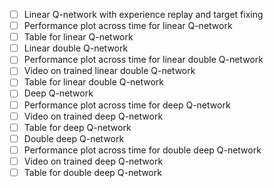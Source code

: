 - [ ] Linear Q-network with experience replay and target fixing
- [ ] Performance plot across time for linear Q-network
- [ ] Table for linear Q-network
- [ ] Linear double Q-network
- [ ] Performance plot across time for linear double Q-network 
- [ ] Video on trained linear double Q-network 
- [ ] Table for linear double Q-network  
- [ ] Deep Q-network
- [ ] Performance plot across time for deep Q-network
- [ ] Video on trained deep Q-network 
- [ ] Table for deep Q-network
- [ ] Double deep Q-network
- [ ] Performance plot across time for double deep Q-network
- [ ] Video on trained deep Q-network
- [ ] Table for double deep Q-network
